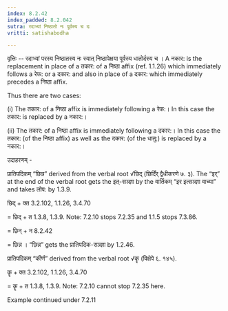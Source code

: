 ```yaml
---
index: 8.2.42
index_padded: 8.2.042
sutra: रदाभ्यां निष्ठातो नः पूर्वस्य च दः
vritti: satishabodha

---
```

वृत्तिः -- रदाभ्यां परस्य निष्ठातस्य नः स्यात् निष्ठापेक्षया पूर्वस्य धातोर्दस्य च । A नकार: is the replacement in place of a तकार: of a निष्ठा affix (ref. 1.1.26) which immediately follows a रेफ: or a दकार: and also in place of a दकार: which immediately precedes a निष्ठा affix.


Thus there are two cases:

(i) The तकार: of a निष्ठा affix is immediately following a रेफ:। In this case the तकार: is replaced by a नकार:।

(ii) The तकार: of a निष्ठा affix is immediately following a दकार:। In this case the तकार: (of the निष्ठा affix) as well as the दकार: (of the धातु:) is replaced by a नकार:।


उदाहरणम् -


प्रातिपदिकम् “छिन्न” derived from the verbal root √छिद् (छिदिँर् द्वैधीकरणे ७. ३). The “इर्” at the end of the verbal root gets the इत्-सञ्ज्ञा by the वार्तिकम् “इर इत्सञ्ज्ञा वाच्या” and takes लोप: by 1.3.9.

छिद् + क्त 3.2.102, 1.1.26, 3.4.70

= छिद् + त 1.3.8, 1.3.9. Note: 7.2.10 stops 7.2.35 and 1.1.5 stops 7.3.86.

= छिन् + न 8.2.42

= छिन्न । “छिन्न” gets the प्रातिपदिक-सञ्ज्ञा by 1.2.46.


प्रातिपदिकम् “कीर्ण” derived from the verbal root √कॄ (विक्षेपे ६. १४५).

कॄ + क्त 3.2.102, 1.1.26, 3.4.70

= कॄ + त 1.3.8, 1.3.9. Note: 7.2.10 cannot stop 7.2.35 here.


Example continued under 7.2.11